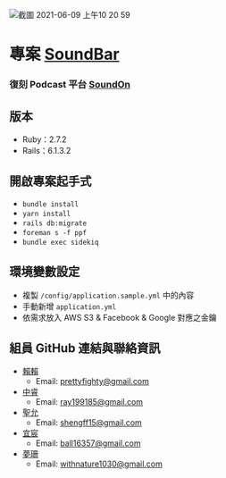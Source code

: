 ![截圖 2021-06-09 上午10 20 59](https://user-images.githubusercontent.com/79676142/121282645-74b8f100-c90c-11eb-997a-51b1a914c661.png)

# 專案 [SoundBar](https://sound-bar.tk/)
### 復刻 Podcast 平台 [SoundOn](https://www.soundon.fm)

## 版本
- Ruby：2.7.2
- Rails：6.1.3.2

## 開啟專案起手式
- `bundle install`
- `yarn install`
- `rails db:migrate`
- `foreman s -f ppf`
- `bundle exec sidekiq`
## 環境變數設定
- 複製 `/config/application.sample.yml` 中的內容
- 手動新增 `application.yml` 
- 依需求放入 AWS S3 & Facebook & Google 對應之金鑰

## 組員 GitHub 連結與聯絡資訊
- [賴賴](https://github.com/prettyfighty)
  - Email: prettyfighty@gmail.com
- [中睿](https://github.com/rueijunghsu)
  - Email: ray199185@gmail.com
- [聖允](https://github.com/sheng87)
  - Email: shengff15@gmail.com
- [宜宸](https://github.com/AlexChzuang)
  - Email: ball16357@gmail.com
- [夢珊](https://github.com/KellyKelly0808)
  - Email: withnature1030@gmail.com
